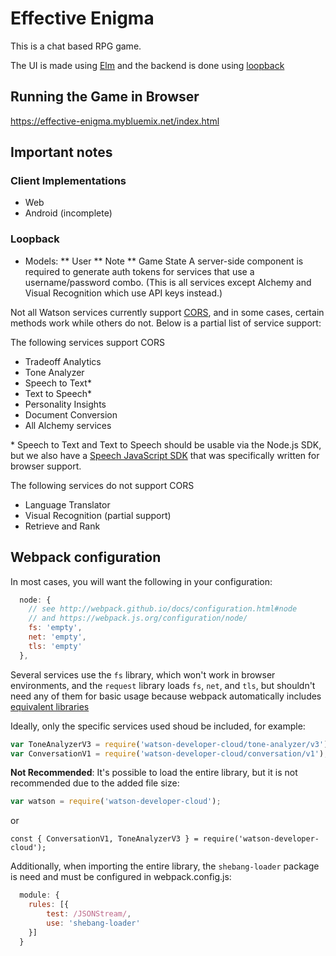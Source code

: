 # Effective Enigma

This is a chat based RPG game.


The UI is made using [Elm](http://elm-lang.org/) and the backend is done using [loopback](http://loopback.io/)

## Running the Game in Browser

https://effective-enigma.mybluemix.net/index.html

## Important notes

### Client Implementations
 - Web
 - Android (incomplete)

### Loopback
  - Models:
    ** User
    ** Note
    ** Game State
A server-side component is required to generate auth tokens for services that use a username/password combo.
(This is all services except Alchemy and Visual Recognition which use API keys instead.)

Not all Watson services currently support [CORS](https://developer.mozilla.org/en-US/docs/Web/HTTP/Access_control_CORS),
and in some cases, certain methods work while others do not. Below is a partial list of service support:

The following services support CORS

 * Tradeoff Analytics
 * Tone Analyzer
 * Speech to Text*
 * Text to Speech*
 * Personality Insights
 * Document Conversion
 * All Alchemy services

\* Speech to Text and Text to Speech should be usable via the Node.js SDK, but we also have a [Speech JavaScript SDK](https://www.npmjs.com/package/watson-speech) that was specifically written for browser support.


The following services do not support CORS

 * Language Translator
 * Visual Recognition (partial support)
 * Retrieve and Rank


## Webpack configuration

In most cases, you will want the following in your configuration:


```js
  node: {
    // see http://webpack.github.io/docs/configuration.html#node
    // and https://webpack.js.org/configuration/node/
    fs: 'empty',
    net: 'empty',
    tls: 'empty'
  },
```

Several services use the `fs` library, which won't work in browser environments, and the `request` library loads `fs`,
`net`, and `tls`, but shouldn't need any of them for basic usage because webpack automatically includes
[equivalent libraries](https://www.npmjs.com/package/node-libs-browser)

Ideally, only the specific services used shoud be included, for example:

```js
var ToneAnalyzerV3 = require('watson-developer-cloud/tone-analyzer/v3');
var ConversationV1 = require('watson-developer-cloud/conversation/v1');
```

**Not Recommended**: It's possible to load the entire library, but it is not recommended due to the added file size:

```js
var watson = require('watson-developer-cloud');
```
or
```
const { ConversationV1, ToneAnalyzerV3 } = require('watson-developer-cloud');
```

Additionally, when importing the entire library, the `shebang-loader` package is need and must be configured
in webpack.config.js:

```js
  module: {
    rules: [{
        test: /JSONStream/,
        use: 'shebang-loader'
    }]
  }
```
